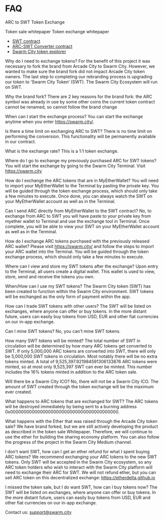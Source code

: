 # FAQ 

ARC to SWT Token Exchange

Token sale whitepaper
Token exchange whitepaper

* [SWT contract]( https://etherscan.io/address/0xB9e7F8568e08d5659f5D29C4997173d84CdF2607)
* [ARC-SWT Converter contract](https://etherscan.io/address/0x69e5da6904f73dfa845648e1991ad1dcc780f874#code)
* [Swarm City token explorer](https://etherscan.io/token/0xB9e7F8568e08d5659f5D29C4997173d84CdF2607)

Why do I need to exchange tokens?
For the benefit of this project it was necessary to fork the brand from Arcade City to Swarm City. 
However, we wanted to make sure the brand fork did not impact Arcade City token owners. 
The last step to completing our rebranding process is upgrading our token to ‘Swarm City Token’ (SWT).
The Swarm City Ecosystem will run on SWT.

Why the brand fork?
There are 2 key reasons for the brand fork:
the ARC symbol was already in use by some other coins
the current token contract cannot be renamed, so cannot follow the brand change

When can I start the exchange process?
You can start the exchange anytime when you enter https://swarm.city/.

Is there a time limit on exchanging ARC to SWT?
There is no time limit on performing the conversion. This functionality will be permanently available in our contract.

What is the exchange rate?
This is a 1:1 token exchange. 

Where do I go to exchange my previously purchased ARC for SWT tokens?
You will start the exchange by going to the Swarm City Terminal. 
Visit https://swarm.city

How do I exchange the ARC tokens that are in MyEtherWallet?
You will need to import your MyEtherWallet to the Terminal by pasting the private key. You will be guided through the token exchange process, which should only take a few minutes to execute.
Once done, you can always watch the SWT on your MyEtherWallet account as well as in the Terminal.

Can I send ARC directly from MyEtherWallet to the SWT contract?
No, to exchange from ARC to SWT you will have paste to your private key from myether wallet to Terminal and use the exchange tool in Terminal. Once complete, you will be able to view your SWT on your MyEtherWallet account as well as in the Terminal.

How do I exchange ARC tokens purchased with the previously released ARC wallet?
Please visit https://swarm.city/ and follow the steps to import your ARC wallet into the Terminal. You will be guided through the token exchange process, which should only take a few minutes to execute.

Where can I view and store my SWT tokens after the exchange?
Upon entry to the Terminal, all users create a digital wallet. This wallet is used to view, store, send and receive the tokens you own.

When/How can I use my SWT tokens?
The Swarm City token (SWT) has been created to function within the Swarm City environment. SWT tokens will be exchanged as the only form of payment within the app. 

How can I trade SWT tokens with other users?
The SWT will be listed on exchanges, where anyone can offer or buy tokens. In the more distant future, users can easily buy tokens from USD, EUR and other fiat currencies on our in-app exchange.

Can I mine SWT tokens?
No, you can't mine SWT tokens.  

How many SWT tokens will be minted?
The total number of SWT in circulation will be determined by how many ARC tokens get converted to SWT. If only 5,000,000 ARC tokens are converted into SWT, there will only be 5,000,000 SWT tokens in circulation.
Most notably there will be no extra tokens minted. A total of 9,525,397.921984591306133876 ARC tokens were minted, so at most only 9,525,397 SWT can ever be minted. This number includes the 16% tokens minted in addition to the ARC token sale.

Will there be a Swarm City ICO?
No, there will not be a Swarm City ICO. The amount of SWT created through the token exchange will be the maximum ever created.

What happens to ARC tokens that are exchanged for SWT?
The ARC tokens will be destroyed immediately by being sent to a burning address 0x0000000000000000000000000000000000000000. 

What happens with the Ether that was raised through the Arcade City token sale?
We have brand forked, but we are still actively developing the product as described in the token sale Whitepaper.
Therefore, we will continue to use the ether for building the sharing economy platform.
You can also follow the progress of the project in the Swarm City Medium channel.

I don't want SWT, how can I get an ether refund for what I spent buying ARC tokens?
We recommend exchanging your ARC tokens to the new SWT tokens. Only SWT will be accepted in the Swarm City ecosystem, so any ARC token holders who wish to interact with the Swarm City platform will need to exchange their ARC for SWT.
We will not refund ether, but you can sell ARC token on this decentralized exchange: 
https://etherdelta.github.io 

I missed the token sale, but I do want SWT, how can I buy tokens now?
The SWT will be listed on exchanges, where anyone can offer or buy tokens. In the more distant future, users can easily buy tokens from USD, EUR and other fiat currencies on our in-app exchange.

Contact us: support@swarm.city
